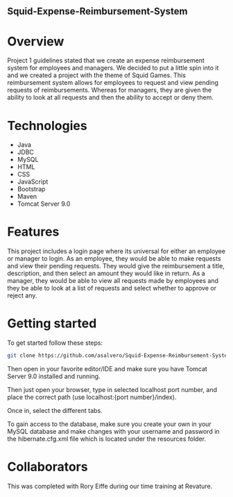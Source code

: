 ## Squid-Expense-Reimbursement-System

# Overview
Project 1 guidelines stated that we create an expense reimbursement system for employees and managers. We decided to put a little spin into it and we created a project with the theme of Squid Games. This reimbursement system allows for employees to request and view pending requests of reimbursements. Whereas for managers, they are given the ability to look at all requests and then the ability to accept or deny them.

# Technologies
* Java
* JDBC
* MySQL
* HTML
* CSS
* JavaScript
* Bootstrap
* Maven
* Tomcat Server 9.0

# Features
This project includes a login page where its universal for either an employee or manager to login. As an employee, they would be able to make requests and view their pending requests. They would give the reimbursement a title, description, and then select an amount they would like in return. As a manager, they would be able to view all requests made by employees and they be able to look at a list of requests and select whether to approve or reject any.

# Getting started
To get started follow these steps:
```sh
git clone https://github.com/asalvero/Squid-Expense-Reimbursement-System
```

Then open in your favorite editor/IDE and make sure you have Tomcat Server 9.0 installed and running.

Then just open your browser, type in selected localhost port number, and place the correct path (use localhost:{port number}/index).

Once in, select the different tabs.

To gain access to the database, make sure you create your own in your MySQL database and make changes with your username and password in the hibernate.cfg.xml file which is located under the resources folder.

# Collaborators
This was completed with Rory Eiffe during our time training at Revature.
